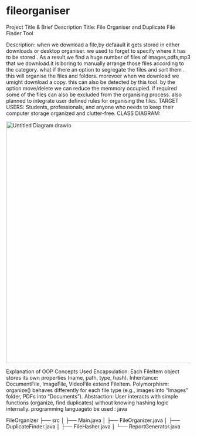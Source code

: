 # fileorganiser
Project Title & Brief Description
Title: File Organiser and Duplicate File Finder Tool

Description:
when we download a file,by defaault it gets stored in either downloads or desktop organiser.
we used to forget to specify where it has to be stored .
As a result,we find a huge number of files of images,pdfs,mp3 that we download.it is boring to manually arrange those files according to the category.
what if there an option to segregate the files and sort them .
this will organise the files and folders.
morevoer when we download we umight download a copy.
this can also be detected by this tool.
by the option move/delete we can reduce the memmory occupied.
if required some of the files can also be excluded from the organising process.
also planned to integrate user defined rules for organising the files.
TARGET USERS:
Students, professionals, and anyone who needs to keep their computer storage organized and clutter-free.
CLASS DIAGRAM:

<img width="794" height="659" alt="Untitled Diagram drawio" src="https://github.com/user-attachments/assets/6c40a177-480f-4a1e-9b1c-0597895c65a3" />


Explanation of OOP Concepts Used
Encapsulation:
Each FileItem object stores its own properties (name, path, type, hash).
Inheritance:
DocumentFile, ImageFile, VideoFile extend FileItem.
Polymorphism:
organize() behaves differently for each file type (e.g., images into “Images” folder, PDFs into “Documents”).
Abstraction:
User interacts with simple functions (organize, find duplicates) without knowing hashing logic internally.
programming languageto be used : java

FileOrganizer
├── src
│   ├── Main.java
│   ├── FileOrganizer.java
│   ├── DuplicateFinder.java
│   ├── FileHasher.java
│   └── ReportGenerator.java


